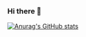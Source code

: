 ### Hi there 👋

[![Anurag's GitHub stats](https://github-readme-stats.vercel.app/api=retortpasta)](https://github.com/anuraghazra/github-readme-stats)
<!--
**retortpasta/retortpasta** is a ✨ _special_ ✨ repository because its `README.md` (this file) appears on your GitHub profile.

Here are some ideas to get you started:

- 🔭 I’m currently working on ...
- 🌱 I’m currently learning ...
- 👯 I’m looking to collaborate on ...
- 🤔 I’m looking for help with ...
- 💬 Ask me about ...
- 📫 How to reach me: ...
- 😄 Pronouns: ...
- ⚡ Fun fact: ...
-->
